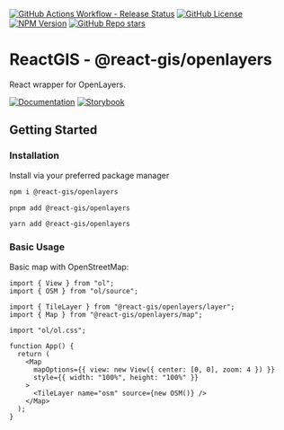 [![GitHub Actions Workflow - Release Status](https://img.shields.io/github/actions/workflow/status/nickdutto/react-gis/release.yml?logo=github)](https://github.com/nickdutto/react-gis)
[![GitHub License](https://img.shields.io/github/license/nickdutto/react-gis)](https://github.com/nickdutto/react-gis/blob/main/LICENSE)
[![NPM Version](https://img.shields.io/npm/v/%40react-gis%2Fopenlayers)](https://www.npmjs.com/package/@react-gis/openlayers)
[![GitHub Repo stars](https://img.shields.io/github/stars/nickdutto/react-gis)](https://github.com/nickdutto/react-gis)

# ReactGIS - @react-gis/openlayers

React wrapper for OpenLayers.

[![Documentation](https://img.shields.io/badge/-Documentation-%23050505?style=for-the-badge&logo=readthedocs&logoColor=%2373e600)](https://reactgis.nickdutto.dev/docs)
[![Storybook](https://img.shields.io/badge/-Storybook-%23050505?style=for-the-badge&logo=storybook)](https://reactgis-storybook.nickdutto.dev)

## Getting Started

### Installation

Install via your preferred package manager

```bash tab="npm"
npm i @react-gis/openlayers
```

```bash tab="pnpm"
pnpm add @react-gis/openlayers
```

```bash tab="yarn"
yarn add @react-gis/openlayers
```

### Basic Usage

Basic map with OpenStreetMap:

```tsx title="app.tsx"
import { View } from "ol";
import { OSM } from "ol/source";

import { TileLayer } from "@react-gis/openlayers/layer";
import { Map } from "@react-gis/openlayers/map";

import "ol/ol.css";

function App() {
  return (
    <Map
      mapOptions={{ view: new View({ center: [0, 0], zoom: 4 }) }}
      style={{ width: "100%", height: "100%" }}
    >
      <TileLayer name="osm" source={new OSM()} />
    </Map>
  );
}
```
